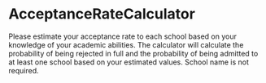# AcceptanceRateCalculator

Please estimate your acceptance rate to each school based on your knowledge of your academic abilities. The calculator will calculate the probability of being rejected in full and the probability of being admitted to at least one school based on your estimated values. School name is not required.


